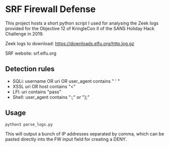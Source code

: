 # SRF Firewall Defense

This project hosts a short python script I used for analysing the Zeek logs provided for the Objective 12 of KringleCon II of the SANS Holiday Hack Challenge in 2019.

Zeek logs to download: https://downloads.elfu.org/http.log.gz

SRF website: srf.elfu.org

## Detection rules

* SQLi:  username OR uri OR user_agent contains " ' "
* XSSL   uri OR host contains "<"
* LFI:   uri contains "pass"
* Shell: user_agent contains ":;" or "};"

## Usage

```python
python3 parse_logs.py
```

This will output a bunch of IP addresses separated by comma, which can be pasted directly into the FW input field for creating a DENY.

